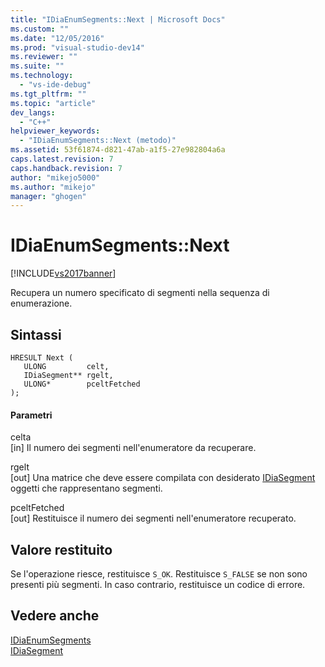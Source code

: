 ```yaml
---
title: "IDiaEnumSegments::Next | Microsoft Docs"
ms.custom: ""
ms.date: "12/05/2016"
ms.prod: "visual-studio-dev14"
ms.reviewer: ""
ms.suite: ""
ms.technology: 
  - "vs-ide-debug"
ms.tgt_pltfrm: ""
ms.topic: "article"
dev_langs: 
  - "C++"
helpviewer_keywords: 
  - "IDiaEnumSegments::Next (metodo)"
ms.assetid: 53f61874-d821-47ab-a1f5-27e982804a6a
caps.latest.revision: 7
caps.handback.revision: 7
author: "mikejo5000"
ms.author: "mikejo"
manager: "ghogen"
---
```

# IDiaEnumSegments::Next
[!INCLUDE[vs2017banner](../../code-quality/includes/vs2017banner.md)]

Recupera un numero specificato di segmenti nella sequenza di enumerazione.  
  
## Sintassi  
  
```cpp#  
HRESULT Next (   
   ULONG         celt,   
   IDiaSegment** rgelt,  
   ULONG*        pceltFetched  
);  
```  
  
#### Parametri  
 celta  
 \[in\]  Il numero dei segmenti nell'enumeratore da recuperare.  
  
 rgelt  
 \[out\]  Una matrice che deve essere compilata con desiderato [IDiaSegment](../../debugger/debug-interface-access/idiasegment.md) oggetti che rappresentano segmenti.  
  
 pceltFetched  
 \[out\]  Restituisce il numero dei segmenti nell'enumeratore recuperato.  
  
## Valore restituito  
 Se l'operazione riesce, restituisce `S_OK`.  Restituisce `S_FALSE` se non sono presenti più segmenti.  In caso contrario, restituisce un codice di errore.  
  
## Vedere anche  
 [IDiaEnumSegments](../../debugger/debug-interface-access/idiaenumsegments.md)   
 [IDiaSegment](../../debugger/debug-interface-access/idiasegment.md)